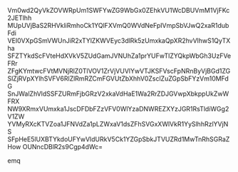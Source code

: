 Vm0wd2QyVkZOVWRpUm1SWFYwZG9WbGx0ZEhkVU1WcDBUVmM1VjFKc2JETlhh
MUpUVjBaS2RHVkliRmhoCk1YQlFXVmQ0WVdNeFpIVmpSbVJwQ2xaR1dubFdi
VEI0VXpGSmVWUnJiR2xTYlZKWVEyc3dlRk5zUmxkaQpXR2hvVlhwS1QyTXha
SFZTYkdScFVteHdXVkV5ZUdGamJVNUhZa1prYUFwTlZYQkpWbGh3UzFVeFRr
ZFgKYmtwcFVtMVNjRlZ0TlVOV1ZrVjVUVlYwVTJKSFVscFpNRnByVjBGd1ZG
SlZjRVpXYlhSVFV6RlZlRmRZCmFGVUtZbXhhV0ZsclZuZGpSbFYzVm10MFdG
SnJWalZhVldSSFZURmFjbGRzV2xkaVdHaE1Wa2RrZDJGVwpXbkppUkZwWFRX
NW9XRmxVUmxka1JscDFDbFZzVFV0WlYzaDNWREZXYzJGR1RsTldiWGg2V1ZW
YVMyRXcKTVZoa1JFNVdZa1pLZWxaV1dsZFhSVGxXWlVkR1YySlhhRzlYVjNS
SFpHeE5lUXBTYkdoUFYwVldURkV5Ck1YZGpSbkJTVUZRd1MwTnRhSGRaZHow
OUNncDBlR2s9Cgp4dWc=

emq